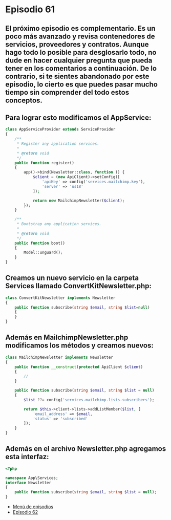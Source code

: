 # Episodio 61

## El próximo episodio es complementario. Es un poco más avanzado y revisa contenedores de servicios, proveedores y contratos. Aunque hago todo lo posible para desglosarlo todo, no dude en hacer cualquier pregunta que pueda tener en los comentarios a continuación. De lo contrario, si te sientes abandonado por este episodio, lo cierto es que puedes pasar mucho tiempo sin comprender del todo estos conceptos.

## Para lograr esto modificamos el AppService:
```php
class AppServiceProvider extends ServiceProvider
{
    /**
     * Register any application services.
     *
     * @return void
     */
    public function register()
    {
        app()->bind(Newsletter::class, function () {
            $client = (new ApiClient)->setConfig([
                'apiKey' => config('services.mailchimp.key'),
                'server' => 'us18'
            ]);

            return new MailchimpNewsletter($client);
        });
    }

    /**
     * Bootstrap any application services.
     *
     * @return void
     */
    public function boot()
    {
        Model::unguard();
    }
} 
```

## Creamos un nuevo servicio en la carpeta Services llamado ConvertKitNewsletter.php:
```php
class ConvertKitNewsletter implements Newsletter
{
    public function subscribe(string $email, string $list=null)
    {
    }
}
```
## Además en MailchimpNewsletter.php modificamos los métodos y creamos nuevos:
```php
class MailchimpNewsletter implements Newsletter
{
    public function __construct(protected ApiClient $client)
    {
        //
    }

    public function subscribe(string $email, string $list = null)
    {
        $list ??= config('services.mailchimp.lists.subscribers');

        return $this->client->lists->addListMember($list, [
            'email_address' => $email,
            'status' => 'subscribed'
        ]);
    }
}
```
## Además en el archivo Newsletter.php agregamos esta interfaz:
```php
<?php

namespace App\Services;
interface Newsletter
{
    public function subscribe(string $email, string $list = null);
}
```
- [Menú de episodios](../Admin.md)
- [Episodio 62](../Episodio62/Episodio%2062.md)
